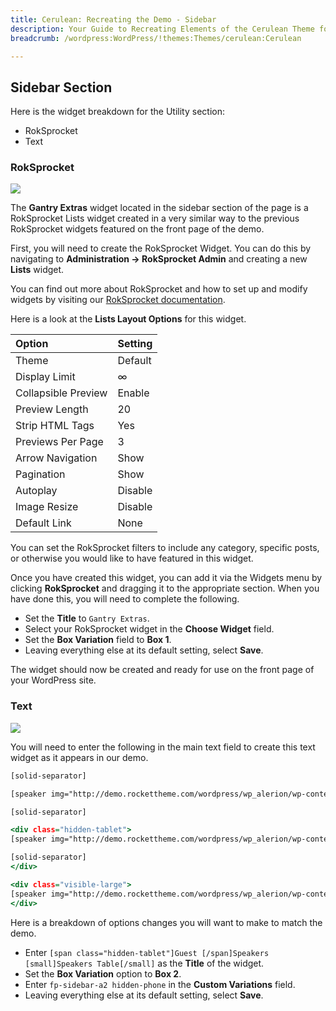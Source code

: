 ```yaml
---
title: Cerulean: Recreating the Demo - Sidebar
description: Your Guide to Recreating Elements of the Cerulean Theme for WordPress
breadcrumb: /wordpress:WordPress/!themes:Themes/cerulean:Cerulean

---
```


Sidebar Section
-----

Here is the widget breakdown for the Utility section:

* RokSprocket
* Text

### RokSprocket

![][demo]

The **Gantry Extras** widget located in the sidebar section of the page is a RokSprocket Lists widget created in a very similar way to the previous RokSprocket widgets featured on the front page of the demo.

First, you will need to create the RokSprocket Widget. You can do this by navigating to **Administration -> RokSprocket Admin** and creating a new **Lists** widget. 

You can find out more about RokSprocket and how to set up and modify widgets by visiting our [RokSprocket documentation][roksprocket].

Here is a look at the **Lists Layout Options** for this widget.

| Option              | Setting |  
| :------------------ | :------ |  
| Theme               | Default |  
| Display Limit       | ∞       |  
| Collapsible Preview | Enable  |  
| Preview Length      | 20      |  
| Strip HTML Tags     | Yes     |  
| Previews Per Page   | 3       |  
| Arrow Navigation    | Show    |  
| Pagination          | Show    |  
| Autoplay            | Disable |  
| Image Resize        | Disable |  
| Default Link        | None    |  

You can set the RokSprocket filters to include any category, specific posts, or otherwise you would like to have featured in this widget.

Once you have created this widget, you can add it via the Widgets menu by clicking **RokSprocket** and dragging it to the appropriate section. When you have done this, you will need to complete the following.

* Set the **Title** to `Gantry Extras`.
* Select your RokSprocket widget in the **Choose Widget** field.
* Set the **Box Variation** field to **Box 1**.
* Leaving everything else at its default setting, select **Save**.

The widget should now be created and ready for use on the front page of your WordPress site.

### Text

![][demo2]

You will need to enter the following in the main text field to create this text widget as it appears in our demo.

~~~ .html
[solid-separator]

[speaker img="http://demo.rockettheme.com/wordpress/wp_alerion/wp-content/rockettheme/rt_alerion_wp/frontpage/sidebar/img1.jpg" name="Mary Watson" position="Software Architech" info="Gantry offers powerful under the hood features and extras." link="#"]View Full Bio[/speaker]

[solid-separator]

<div class="hidden-tablet">
[speaker img="http://demo.rockettheme.com/wordpress/wp_alerion/wp-content/rockettheme/rt_alerion_wp/frontpage/sidebar/img2.jpg" name="Peter Malkay" position="Design Visionary" info="Beautifully integrated typography to add life to your content." link="#"]View Full Bio[/speaker]

[solid-separator]
</div>

<div class="visible-large">
[speaker img="http://demo.rockettheme.com/wordpress/wp_alerion/wp-content/rockettheme/rt_alerion_wp/frontpage/sidebar/img3.jpg" name="Franklin Johnston" position="CEO &amp; Founder" info="Integrated styling for K2 is also provided, but not demoed." link="#"]View Full Bio[/speaker]
</div>
~~~

Here is a breakdown of options changes you will want to make to match the demo.

* Enter `[span class="hidden-tablet"]Guest [/span]Speakers [small]Speakers Table[/small]` as the **Title** of the widget.
* Set the **Box Variation** option to **Box 2**.
* Enter `fp-sidebar-a2 hidden-phone` in the **Custom Variations** field.
* Leaving everything else at its default setting, select **Save**.

[demo]: assets/demo_6.jpeg
[demo2]: assets/demo_7.jpeg
[roksprocket]: ../../plugins/roksprocket